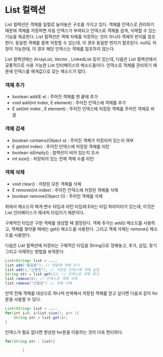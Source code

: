 # List 컬렉션

List 컬렉션은 객체를 일렬로 늘어놓은 구조를 가지고 있다. 
객체를 인덱스로 관리하기 때문에 객체를 저장하면 자동 인덱스가 
부여되고 인덱스로 객체를 검색, 삭제할 수 있는 기능을 제공한다. 
List 컬렉션은 객체 자체를 저장하는 것이 아니라 객체의 번지를 참조한다.
동일한 객체를 중복 저장할 수 있는데, 이 경우 동일한 번지가 참조된다.
null도 저장이 가능한데, 이 경우 해당 인덱스는 객체를 참조하지 않는다.

List 컬렉션에는 ArrayList, Vector , LinkedList 등이 있는데,
다음은 List 컬렉션에서 공통적으로 사용 가능한 List 인터페이스의
메소드들이다. 인덱스로 객체를 관리하기 때문에 인덱스를 매개값으로
갖는 메소드가 많다.


### 객체 추가
- boolean add(E e) : 주어진 객체를 맨 끝에 추가
- void add(int index, E element) : 주어진 인덱스에 객체를 추가
- E set(int index , E element) : 주어진 인덱스에 저장된 객체를 주어진 객체로
바꿈
  
### 객체 검색
- boolean contains(Object o) : 주어진 객체가 저장되어 있는지 여부
- E get(int index) : 주어진 인덱스에 저장된 객체를 리턴
- boolean isEmpty() : 컬렉션이 비어 있는지 조사
- int size() : 저장되어 있는 전체 객체 수를 리턴

### 객체 삭제
- void clear() : 저장된 모든 객체를 삭제
- E remove(int index) : 주어진 인덱스에 저장된 객체를 삭제
- boolean remove(Object O) : 주어진 객체를 삭제


위에서 메소드의 매개 변수 타입과 리턴 타입에 E라는 타입 파라미터가
있는데, 이것은 List 인터페이스가 제네릭 타입이기 때문이다.

구체적인 타입은 구현 객체를 생성할 때 결정된다. 
객체 추가는 add() 메소드를 사용하고, 객체를 찾아올 때에는
get() 메소드를 사용한다. 그리고 객체 삭제는 remove() 메소드를 사용한다.

다음은 List 컬렉션에 저장되는 구체적인 타입을 String으로 정해놓고,
추가, 삽입, 찾기 그리고 삭제하는 방법을 보여준다.

```java
List<String> list = ...;
list.add("홍길동"); // 맨끝에 객체 추가
list.add(1,"신용권"); // 지정된 인덱스에 객체 삽입
String str = list.get(1); // 인덱스로 객체 찾기
list.remove(0); // 인덱스로 객체 삭제
list.remove("신용권") // 객체 삭제
```

만약 전체 객체를 대상으로 하나씩 반복해서 저장된 객체를 얻고 싶다면
다음과 같이 for문을 사용할 수 있다. 
```java
List<String> list = ...;
for(int i=0; i<list.size(); i++ ){
    String str = list.get(i);    
}
```
인덱스가 필요 없다면 향상된 for문을 이용하는 것이 더욱 편리하다.
```java
for(String str : list){
    
        }
```
